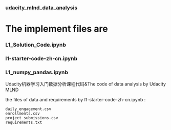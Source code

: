 ### udacity_mlnd_data_analysis

# The implement files are 

### L1_Solution_Code.ipynb

### l1-starter-code-zh-cn.ipynb

### L1_numpy_pandas.ipynb

Udacity机器学习入门数据分析课程代码&amp;The code of data analysis by Udacity MLND

the files of data and requirements by l1-starter-code-zh-cn.ipynb : 

  	daily_engagement.csv
	enrollments.csv
	project_submissions.csv
	requirements.txt
